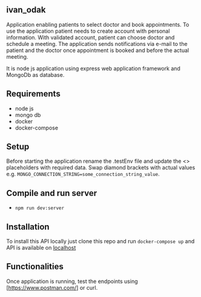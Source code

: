 ## ivan_odak

Application enabling patients to select doctor and book appointments. To use the application patient needs to
create account with personal information. With validated account, patient can choose doctor and schedule a meeting.
The application sends notifications via e-mail to the patient and the doctor once appointment is booked and before the
actual meeting.

It is node js application using express web application framework and MongoDb as database.

## Requirements

- node js
- mongo db
- docker
- docker-compose


## Setup

Before starting the application rename the .testEnv file and update the <> placeholders with required data.
Swap diamond brackets with actual values e.g. `MONGO_CONNECTION_STRING=some_connection_string_value`.

## Compile and run server

- `npm run dev:server`

## Installation
To install this API locally just clone this repo and run `docker-compose up` and API is available on [localhost](http://localhost:8090)

## Functionalities

Once application is running, test the endpoints using [https://www.postman.com/] or curl.
